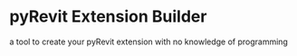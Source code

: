 # pyRevit Extension Builder

a tool to create your pyRevit extension with no knowledge of programming
